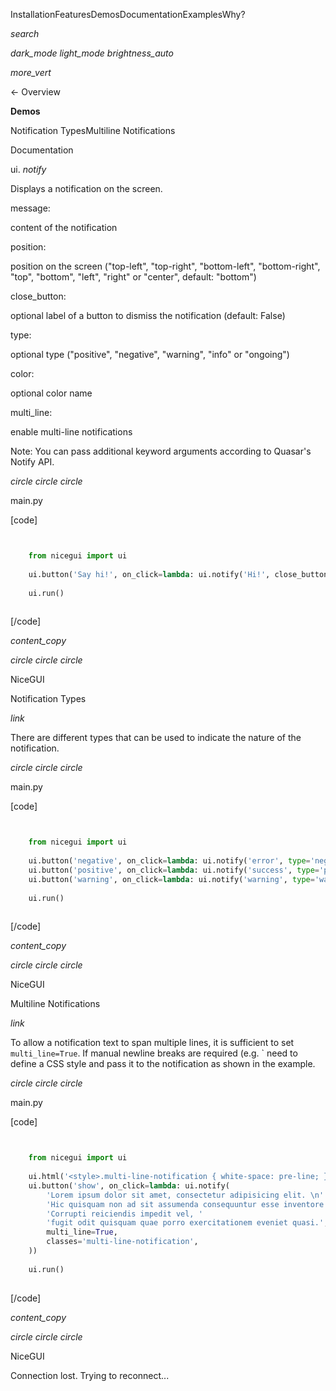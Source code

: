 InstallationFeaturesDemosDocumentationExamplesWhy?

_search_

_dark_mode_ _light_mode_ _brightness_auto_

_more_vert_

← Overview

**Demos**

Notification TypesMultiline Notifications

Documentation

ui. _notify_

Displays a notification on the screen.

message:

content of the notification

position:

position on the screen ("top-left", "top-right", "bottom-left", "bottom-right", "top", "bottom", "left", "right" or "center", default: "bottom")

close_button:

optional label of a button to dismiss the notification (default: False)

type:

optional type ("positive", "negative", "warning", "info" or "ongoing")

color:

optional color name

multi_line:

enable multi-line notifications

Note: You can pass additional keyword arguments according to Quasar's Notify API.

_circle_ _circle_ _circle_

main.py

\[code\]

```python


    from nicegui import ui
    
    ui.button('Say hi!', on_click=lambda: ui.notify('Hi!', close_button='OK'))
    
    ui.run()
    
```

\[/code\]

_content_copy_

_circle_ _circle_ _circle_

NiceGUI

Notification Types

_link_

There are different types that can be used to indicate the nature of the notification.

_circle_ _circle_ _circle_

main.py

\[code\]

```python


    from nicegui import ui
    
    ui.button('negative', on_click=lambda: ui.notify('error', type='negative'))
    ui.button('positive', on_click=lambda: ui.notify('success', type='positive'))
    ui.button('warning', on_click=lambda: ui.notify('warning', type='warning'))
    
    ui.run()
    
```

\[/code\]

_content_copy_

_circle_ _circle_ _circle_

NiceGUI

Multiline Notifications

_link_

To allow a notification text to span multiple lines, it is sufficient to set `multi_line=True`. If manual newline breaks are required (e.g. \` need to define a CSS style and pass it to the notification
as shown in the example.

_circle_ _circle_ _circle_

main.py

\[code\]

```python


    from nicegui import ui
    
    ui.html('<style>.multi-line-notification { white-space: pre-line; }</style>')
    ui.button('show', on_click=lambda: ui.notify(
        'Lorem ipsum dolor sit amet, consectetur adipisicing elit. \n'
        'Hic quisquam non ad sit assumenda consequuntur esse inventore officia. \n'
        'Corrupti reiciendis impedit vel, '
        'fugit odit quisquam quae porro exercitationem eveniet quasi.',
        multi_line=True,
        classes='multi-line-notification',
    ))
    
    ui.run()
    
```

\[/code\]

_content_copy_

_circle_ _circle_ _circle_

NiceGUI

Connection lost. Trying to reconnect...
